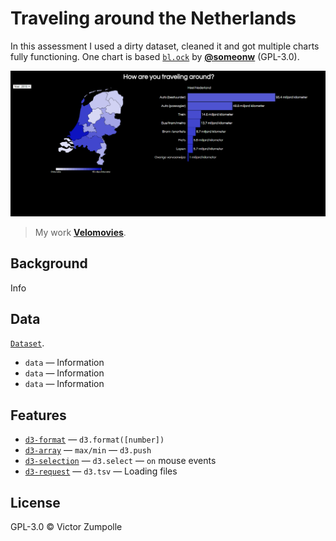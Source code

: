 # Traveling around the Netherlands

In this assessment I used a dirty dataset, cleaned it and got multiple charts fully functioning. One chart is based [`bl.ock`](link) by
[**@someonw**](https://github.com/) (GPL-3.0).

![Preview image](preview.png)
> My work
> [**Velomovies**](https://velomovies.github.io/fe3-assessment-3/).

## Background

Info

## Data

[`Dataset`](link). 

* `data` — Information
* `data` — Information
* `data` — Information

## Features
*   [`d3-format`](https://github.com/d3/d3-format#api-reference)
    — `d3.format([number])`
*   [`d3-array`](https://github.com/d3/d3-array)
    — `max/min`
    — `d3.push` 
*   [`d3-selection`](https://github.com/d3/d3-selection#d3-selection)
    — `d3.select`
    — `on` mouse events
*   [`d3-request`](https://github.com/d3/d3-request#api-reference)
    — `d3.tsv`
    — Loading files

## License

GPL-3.0 © Victor Zumpolle
